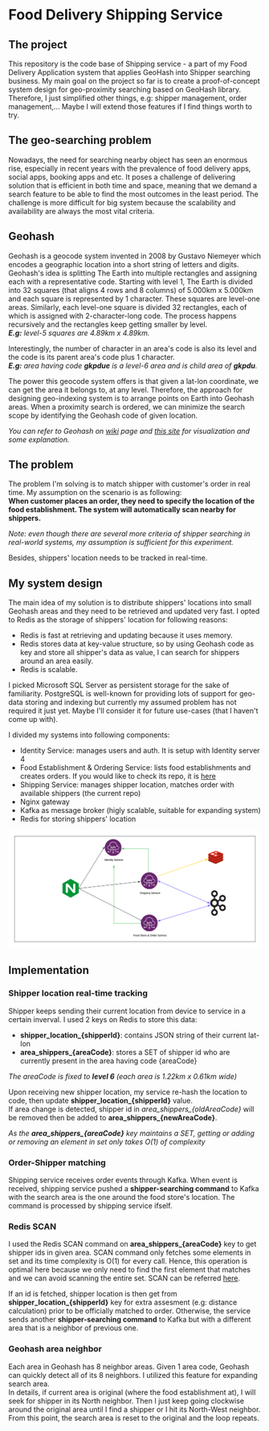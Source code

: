 # Food Delivery Shipping Service

## The project
This repository is the code base of Shipping service - a part of my Food Delivery Application system that applies GeoHash into Shipper searching business.
My main goal on the project so far is to create a proof-of-concept system design for geo-proximity searching based on GeoHash library. Therefore, I just simplified
other things, e.g: shipper management, order management,... Maybe I will extend those features if I find things worth to try.


## The geo-searching problem
Nowadays, the need for searching nearby object has seen an enormous rise, especially in recent years with the prevalence of food delivery apps, social apps, booking apps 
and etc. It poses a challenge of delivering solution that is efficient in both time and space, meaning that we demand a search feature to be able to find the most outcomes in the least period. The challenge is more difficult for big system because the scalability and availability are always the most vital criteria.

## Geohash
Geohash is a geocode system invented in 2008 by Gustavo Niemeyer which encodes a geographic location into a short string of letters and digits.\
Geohash's idea is splitting The Earth into multiple rectangles and assigning each with a representative code. Starting with level 1, The Earth is divided into 32 squares (that aligns 4 rows and 8 columns) of 5.000km x 5.000km and each square is represented by 1 character. These squares are level-one areas. Similarly, each level-one square is divided 32 rectangles, each of which is assigned with 2-character-long code. The process happens recursively and the rectangles keep getting smaller by level.\
***E.g:** level-5 squares are  4.89km x 4.89km.*

Interestingly, the number of character in an area's code is also its level and the code is its parent area's code plus 1 character.\
***E.g:** area having code **gkpdue** is a level-6 area and is child area of **gkpdu**.*

The power this geocode system offers is that given a lat-lon coordinate, we can get the area it belongs to, at any level. Therefore, the approach for designing geo-indexing system is to arrange points on Earth into Geohash areas. When a proximity search is ordered, we can minimize the search scope by identifying the Geohash code of given location.

*You can refer to Geohash on [wiki](https://en.wikipedia.org/wiki/Geohash) page and [this site](https://www.movable-type.co.uk/scripts/geohash.html) for visualization and some explanation.*

## The problem
The problem I'm solving is to match shipper with customer's order in real time. My assumption on the scenario is as following:\
**When customer places an order, they need to specify the location of the food establishment. The system will automatically scan nearby for shippers.**

*Note: even though there are several more criteria of shipper searching in real-world systems, my assumption is sufficient for this experiment.*

Besides, shippers' location needs to be tracked in real-time.
## My system design
The main idea of my solution is to distribute shippers' locations into small Geohash areas and they need to be retrieved and updated very fast. I opted to Redis as the storage of shippers' location for following reasons:
- Redis is fast at retrieving and updating because it uses memory.
- Redis stores data at key-value structure, so by using Geohash code as key and store all shipper's data as value, I can search for shippers around an area easily.
- Redis is scalable.

I picked Microsoft SQL Server as persistent storage for the sake of familiarity. PostgreSQL is well-known for providing lots of support for geo-data storing and indexing but currently my assumed problem has not required it just yet. Maybe I'll consider it for future use-cases (that I haven't come up with).

I divided my systems into following components:
- Identity Service: manages users and auth. It is setup with Identity server 4
- Food Establishment & Ordering Service: lists food establishments and creates orders. If you would like to check its repo, it is [here](https://github.com/Minh8181-blz/Food_Delivery-order-service)
- Shipping Service: manages shipper location, matches order with available shippers (the current repo)
- Nginx gateway
- Kafka as message broker (higly scalable, suitable for expanding system)
- Redis for storing shippers' location

![alt text](https://github.com/Minh8181-blz/Food_Delivery-shipping-service/blob/master/system-diagram.png)

## Implementation
### Shipper location real-time tracking
Shipper keeps sending their current location from device to service in a certain inverval. I used 2 keys on Redis to store this data:
- **shipper_location_{shipperId}**: contains JSON string of their current lat-lon
- **area_shippers_{areaCode}**: stores a SET of shipper id who are currently present in the area having code {areaCode}

*The areaCode is fixed to **level 6** (each area is 1.22km x 0.61km wide)*

Upon receiving new shipper location, my service re-hash the location to code, then update **shipper_location_{shipperId}** value.\
If area change is detected, shipper id in *area_shippers_{oldAreaCode}* will be removed then be added to **area_shippers_{newAreaCode}**.

*As the **area_shippers_{areaCode}** key maintains a SET, getting or adding or removing an element in set only takes O(1) of complexity*

### Order-Shipper matching
Shipping service receives order events through Kafka. When event is received, shipping service pushed a **shipper-searching command** to Kafka with the search area is the one around the food store's location. The command is processed by shipping service ifself.

### Redis SCAN
I used the Redis SCAN command on **area_shippers_{areaCode}** key to get shipper ids in given area. SCAN command only fetches some elements in set and its time complexity is O(1) for every call. Hence, this operation is optimal here because we only need to find the first element that matches and we can avoid scanning the entire set. SCAN can be referred [here](https://redis.io/commands/scan/).

If an id is fetched, shipper location is then get from **shipper_location_{shipperId}** key for extra assesment (e.g: distance calculation) prior to be officially matched to order. Otherwise, the service sends another **shipper-searching command** to Kafka but with a different area that is a neighbor of previous one.

### Geohash area neighbor
Each area in Geohash has 8 neighbor areas. Given 1 area code, Geohash can quickly detect all of its 8 neighbors. I utilized this feature for expanding search area.\
In details, if current area is original (where the food establishment at), I will seek for shipper in its North neighbor. Then I just keep going clockwise around the original area until I find a shipper or I hit its North-West neighbor. From this point, the search area is reset to the original and the loop repeats.
